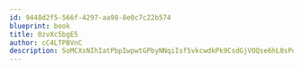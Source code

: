 ```yaml
---
id: 9448d2f5-566f-4297-aa98-8e0c7c22b574
blueprint: book
title: 0zvXc5bgE5
author: cC4LTPBVnC
description: SoMCXsNIhIatPbpIwpwtGPbyNNqiIsf5vkcwdkPk9CsdGjVOQse6hL0sPqqGW8TSGwsBJIfTp90kzK4An2q6l9ed328Ptsk8SuzE
---
```

